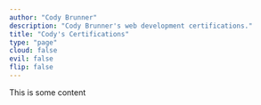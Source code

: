 ```yaml
---
author: "Cody Brunner"
description: "Cody Brunner's web development certifications."
title: "Cody's Certifications"
type: "page"
cloud: false
evil: false
flip: false
---
```


This is some content